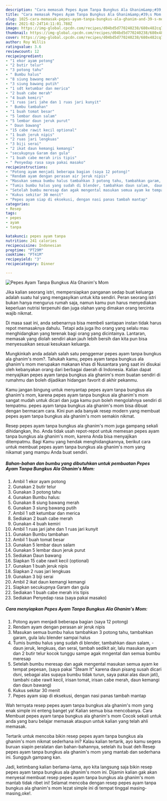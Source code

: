 ```yaml
---
description: "Cara memasak Pepes Ayam Tanpa Bungkus Ala Ghanim&amp;#39;s Mom yang enak dan Mudah Dibuat"
title: "Cara memasak Pepes Ayam Tanpa Bungkus Ala Ghanim&amp;#39;s Mom yang enak dan Mudah Dibuat"
slug: 1025-cara-memasak-pepes-ayam-tanpa-bungkus-ala-ghanim-and-39-s-mom-yang-enak-dan-mudah-dibuat
date: 2021-02-24T14:11:01.788Z
image: https://img-global.cpcdn.com/recipes/d04bd5d770240238/680x482cq70/pepes-ayam-tanpa-bungkus-ala-ghanims-mom-foto-resep-utama.jpg
thumbnail: https://img-global.cpcdn.com/recipes/d04bd5d770240238/680x482cq70/pepes-ayam-tanpa-bungkus-ala-ghanims-mom-foto-resep-utama.jpg
cover: https://img-global.cpcdn.com/recipes/d04bd5d770240238/680x482cq70/pepes-ayam-tanpa-bungkus-ala-ghanims-mom-foto-resep-utama.jpg
author: Roy Willis
ratingvalue: 3.6
reviewcount: 12
recipeingredient:
- "1 ekor ayam potong"
- "2 butir telur"
- "3 potong tahu"
- " Bumbu halus"
- "8 siung bawang merah"
- "3 siung bawang putih"
- "1 sdt ketumbar dan merica"
- "2 buah cabe merah"
- "4 buah kemiri"
- "1 ruas jari jahe dan 1 ruas jari kunyit"
- " Bumbu tambahan"
- "1 buah tomat besar"
- "5 lembar daun salam"
- "5 lembar daun jeruk purut"
- " Daun bawang"
- "15 cabe rawit kecil optional"
- "1 buah jeruk nipis"
- "2 ruas jari lengkuas"
- "3 biji serai"
- "2 ikat daun kemangi kemangi"
- "secukupnya Garam dan gula"
- "1 buah cabe merah iris tipis"
- " Penyedap rasa saya pakai masako"
recipeinstructions:
- "Potong ayam menjadi beberapa bagian (saya 12 potong)"
- "Rendam ayam dengan perasan air jeruk nipis"
- "Masukan semua bumbu halus tambahkan 3 potong tahu, tambahkan garam, gula lalu blender sampai halus"
- "Tumis bumbu halus yang sudah di blender, tambahkan daun salam,  daun jeruk, lengkuas, dan serai, tambah sedikit air, lalu masukan ayam dan 2 butir telur kocok tunggu sampe agak mngental dan semua bumbu meresap"
- "Setelah bumbu meresap dan agak mengental masukan semua ayam ke tempat pepesan, (saya pakai &#34;Steam It&#34; karena daun pisang susah dicari dsni, sebagai alas supaya bumbu tidak turun, saya pakai alas daun jati), tambahi cabe rawit kecil, irisan tomat, irisan cabe merah, daun kemangi dan daun bawang)"
- "Kukus sekitar 30 menit"
- "Pepes ayam siap di eksekusi, dengan nasi panas tambah mantap"
categories:
- Resep
tags:
- pepes
- ayam
- tanpa

katakunci: pepes ayam tanpa 
nutrition: 241 calories
recipecuisine: Indonesian
preptime: "PT29M"
cooktime: "PT41M"
recipeyield: "3"
recipecategory: Dinner

---
```



![Pepes Ayam Tanpa Bungkus Ala Ghanim&#39;s Mom](https://img-global.cpcdn.com/recipes/d04bd5d770240238/680x482cq70/pepes-ayam-tanpa-bungkus-ala-ghanims-mom-foto-resep-utama.jpg)

Jika kalian seorang istri, mempersiapkan panganan sedap buat keluarga adalah suatu hal yang mengasyikan untuk kita sendiri. Peran seorang istri bukan hanya mengurus rumah saja, namun kamu pun harus menyediakan keperluan nutrisi terpenuhi dan juga olahan yang dimakan orang tercinta wajib nikmat.

Di masa  saat ini, anda sebenarnya bisa membeli santapan instan tidak harus repot memasaknya dahulu. Tetapi ada juga lho orang yang selalu mau menghidangkan yang terenak bagi orang yang dicintainya. Lantaran, memasak yang diolah sendiri akan jauh lebih bersih dan kita pun bisa menyesuaikan sesuai kesukaan keluarga. 



Mungkinkah anda adalah salah satu penggemar pepes ayam tanpa bungkus ala ghanim&#39;s mom?. Tahukah kamu, pepes ayam tanpa bungkus ala ghanim&#39;s mom merupakan makanan khas di Nusantara yang saat ini disukai oleh kebanyakan orang dari berbagai daerah di Indonesia. Kalian dapat menyajikan pepes ayam tanpa bungkus ala ghanim&#39;s mom buatan sendiri di rumahmu dan boleh dijadikan hidangan favorit di akhir pekanmu.

Kamu jangan bingung untuk menyantap pepes ayam tanpa bungkus ala ghanim&#39;s mom, karena pepes ayam tanpa bungkus ala ghanim&#39;s mom sangat mudah untuk dicari dan juga kamu pun boleh mengolahnya sendiri di tempatmu. pepes ayam tanpa bungkus ala ghanim&#39;s mom bisa dibuat dengan bermacam cara. Kini pun ada banyak resep modern yang membuat pepes ayam tanpa bungkus ala ghanim&#39;s mom semakin nikmat.

Resep pepes ayam tanpa bungkus ala ghanim&#39;s mom juga gampang sekali dihidangkan, lho. Anda tidak usah repot-repot untuk memesan pepes ayam tanpa bungkus ala ghanim&#39;s mom, karena Anda bisa menyajikan ditempatmu. Bagi Kamu yang hendak menghidangkannya, berikut cara untuk membuat pepes ayam tanpa bungkus ala ghanim&#39;s mom yang nikamat yang mampu Anda buat sendiri.

<!--inarticleads1-->

##### Bahan-bahan dan bumbu yang dibutuhkan untuk pembuatan Pepes Ayam Tanpa Bungkus Ala Ghanim&#39;s Mom:

1. Ambil 1 ekor ayam potong
1. Gunakan 2 butir telur
1. Gunakan 3 potong tahu
1. Gunakan  Bumbu halus:
1. Gunakan 8 siung bawang merah
1. Gunakan 3 siung bawang putih
1. Ambil 1 sdt ketumbar dan merica
1. Sediakan 2 buah cabe merah
1. Gunakan 4 buah kemiri
1. Ambil 1 ruas jari jahe dan 1 ruas jari kunyit
1. Gunakan  Bumbu tambahan
1. Ambil 1 buah tomat besar
1. Gunakan 5 lembar daun salam
1. Gunakan 5 lembar daun jeruk purut
1. Sediakan  Daun bawang
1. Siapkan 15 cabe rawit kecil (optional)
1. Gunakan 1 buah jeruk nipis
1. Siapkan 2 ruas jari lengkuas
1. Gunakan 3 biji serai
1. Ambil 2 ikat daun kemangi kemangi
1. Siapkan secukupnya Garam dan gula
1. Sediakan 1 buah cabe merah iris tipis
1. Sediakan  Penyedap rasa (saya pakai masako)




<!--inarticleads2-->

##### Cara menyiapkan Pepes Ayam Tanpa Bungkus Ala Ghanim&#39;s Mom:

1. Potong ayam menjadi beberapa bagian (saya 12 potong)
1. Rendam ayam dengan perasan air jeruk nipis
1. Masukan semua bumbu halus tambahkan 3 potong tahu, tambahkan garam, gula lalu blender sampai halus
1. Tumis bumbu halus yang sudah di blender, tambahkan daun salam,  - daun jeruk, lengkuas, dan serai, tambah sedikit air, lalu masukan ayam dan 2 butir telur kocok tunggu sampe agak mngental dan semua bumbu meresap
1. Setelah bumbu meresap dan agak mengental masukan semua ayam ke tempat pepesan, (saya pakai &#34;Steam It&#34; karena daun pisang susah dicari dsni, sebagai alas supaya bumbu tidak turun, saya pakai alas daun jati), tambahi cabe rawit kecil, irisan tomat, irisan cabe merah, daun kemangi dan daun bawang)
1. Kukus sekitar 30 menit
1. Pepes ayam siap di eksekusi, dengan nasi panas tambah mantap




Wah ternyata resep pepes ayam tanpa bungkus ala ghanim&#39;s mom yang enak simple ini enteng banget ya! Kalian semua bisa mencobanya. Cara Membuat pepes ayam tanpa bungkus ala ghanim&#39;s mom Cocok sekali untuk anda yang baru belajar memasak ataupun untuk kalian yang telah ahli memasak.

Tertarik untuk mencoba bikin resep pepes ayam tanpa bungkus ala ghanim&#39;s mom nikmat sederhana ini? Kalau kalian tertarik, ayo kamu segera buruan siapin peralatan dan bahan-bahannya, setelah itu buat deh Resep pepes ayam tanpa bungkus ala ghanim&#39;s mom yang mantab dan sederhana ini. Sungguh gampang kan. 

Jadi, ketimbang kalian berlama-lama, ayo kita langsung saja bikin resep pepes ayam tanpa bungkus ala ghanim&#39;s mom ini. Dijamin kalian gak akan menyesal membuat resep pepes ayam tanpa bungkus ala ghanim&#39;s mom mantab tidak ribet ini! Selamat mencoba dengan resep pepes ayam tanpa bungkus ala ghanim&#39;s mom lezat simple ini di tempat tinggal masing-masing,oke!.

